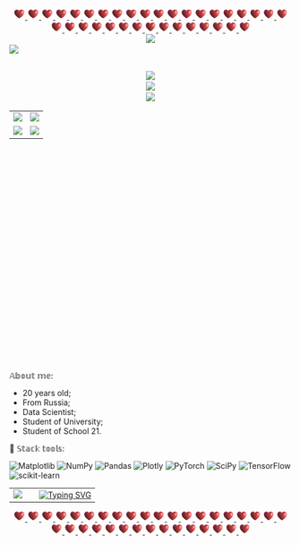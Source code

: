 <link href = "CSS/readme.css">

<!-- The head table: gifs + banner -->
<table align = "center">
   <tr>
      <!-- Spaces gifs-->
      <div align = "center">
         <a href = "https://github.com/polina-vaganova/polina-vaganova/main/Materials/Space.gif">
            <img src = "Materials/Space.gif" width = "21" height = "20">
            <img src = "Materials/Space.gif" width = "21" height = "20">
            <img src = "Materials/Space.gif" width = "21" height = "20">
            <img src = "Materials/Space.gif" width = "21" height = "20">
            <img src = "Materials/Space.gif" width = "21" height = "20">
            <img src = "Materials/Space.gif" width = "21" height = "20">
            <img src = "Materials/Space.gif" width = "21" height = "20">
            <img src = "Materials/Space.gif" width = "21" height = "20">
            <img src = "Materials/Space.gif" width = "21" height = "20">
            <img src = "Materials/Space.gif" width = "21" height = "20">
            <img src = "Materials/Space.gif" width = "21" height = "20">
            <img src = "Materials/Space.gif" width = "21" height = "20">
            <img src = "Materials/Space.gif" width = "21" height = "20">
            <img src = "Materials/Space.gif" width = "21" height = "20">
            <img src = "Materials/Space.gif" width = "21" height = "20">
            <img src = "Materials/Space.gif" width = "20" height = "20">
            <img src = "Materials/Space.gif" width = "20" height = "20">
            <img src = "Materials/Space.gif" width = "20" height = "20">
            <img src = "Materials/Space.gif" width = "20" height = "20">
            <img src = "Materials/Space.gif" width = "20" height = "20">
            <img src = "Materials/Space.gif" width = "20" height = "20">
            <img src = "Materials/Space.gif" width = "20" height = "20">
            <img src = "Materials/Space.gif" width = "20" height = "20">
            <img src = "Materials/Space.gif" width = "20" height = "20">
            <img src = "Materials/Space.gif" width = "20" height = "20">
            <img src = "Materials/Space.gif" width = "20" height = "20">
            <img src = "Materials/Space.gif" width = "20" height = "20">
            <img src = "Materials/Space.gif" width = "20" height = "20">
            <img src = "Materials/Space.gif" width = "20" height = "20">
            <img src = "Materials/Space.gif" width = "20" height = "20">
            <img src = "Materials/Space.gif" width = "20" height = "20">
            <img src = "Materials/Space.gif" width = "20" height = "20">
            <img src = "Materials/Space.gif" width = "20" height = "20">
            <img src = "Materials/Space.gif" width = "20" height = "20">
            <img src = "Materials/Space.gif" width = "20" height = "20">
         </a>
      </div>
   </tr>

   <!-- Banner: erdogan-deniz -->
   <tr>
      <div align = "center">   
         <image src = "/Materials/title.png"> </image> 
      </div>
   </tr>
   
   <img src = "https://komarev.com/ghpvc/?username=polina-vaganova" />
</table>

<!-- All stats table-->
<table height = "450px" align = "center">
   
   <!-- Streak and main launguge -->
   <tr>
      <td>
         <div align = "right">
            <img width = "100%" src = "http://github-readme-streak-stats.herokuapp.com?user=polina-vaganova&theme=tokyonight&hide_border=true&border_radius=3&locale=ru&date_format=n%2Fj%5B%2FY%5D&card_width=420">
         </div>
      </td>
      <td>
         <div align = "left">
            <img width = "100%" src = "https://github-readme-stats.vercel.app/api?username=polina-vaganova&show=reviews_started&theme=tokyonight&show_icons=true&hide_border=true&locale=ru&hide_title=true&langs_count=5">
         </div>
      </td>
   </tr>
   
   <!-- Launguages, school 21 -->
   <tr>
      <td>
         <div align = "right">
            <img width = "100%" src = "https://github-readme-stats.vercel.app/api/top-langs/?username=polina-vaganova&layout=compact&hide_border=true&locale=ru&hide_title=true">
         </div>
      </td>
      <td>
         <div align = "left">
            <a href = "https://github.com/erdogan-deniz/School21">
               <img width = "100%" src = "https://github-readme-stats.vercel.app/api/pin/?username=polina-vaganova&repo=School21">
            </a>
         </div>
      </td>
   </tr>
   
   <!-- Trophies -->
   <tr>
      <div align = "center">
         <img src = "https://github-profile-trophy.vercel.app/?username=polina-vaganova&theme=tokyonight&column=-1&no-bg=true&no-frame=true">
      </div>
   </tr>
   
   <!-- Activity graph -->
   <tr>
      <div align = "center">
         <img src = "https://github-readme-activity-graph.vercel.app/graph?username=polina-vaganova&theme=tokyo-night">
      </div>
   </tr>

   <!-- Activity graph -->
   <tr>
      <div align = "center">
         <img src = "https://leetcode-stats-six.vercel.app/api?username=polina-vaganova&theme=dark">
      </div>
   </tr>
</table>

𝔸𝕓𝕠𝕦𝕥 𝕞𝕖:
* 20 years old;
* From Russia;
* Data Scientist;
* Student of University;
* Student of School 21.

🍋 𝕊𝕥𝕒𝕔𝕜 𝕥𝕠𝕠𝕝𝕤:

![Matplotlib](https://img.shields.io/badge/Matplotlib-%23ffffff.svg?style=for-the-badge&logo=Matplotlib&logoColor=black)
![NumPy](https://img.shields.io/badge/numpy-%23013243.svg?style=for-the-badge&logo=numpy&logoColor=white)
![Pandas](https://img.shields.io/badge/pandas-%23150458.svg?style=for-the-badge&logo=pandas&logoColor=white)
![Plotly](https://img.shields.io/badge/Plotly-%233F4F75.svg?style=for-the-badge&logo=plotly&logoColor=white)
![PyTorch](https://img.shields.io/badge/PyTorch-%23EE4C2C.svg?style=for-the-badge&logo=PyTorch&logoColor=white)
![SciPy](https://img.shields.io/badge/SciPy-%230C55A5.svg?style=for-the-badge&logo=scipy&logoColor=%white)
![TensorFlow](https://img.shields.io/badge/TensorFlow-%23FF6F00.svg?style=for-the-badge&logo=TensorFlow&logoColor=white)
![scikit-learn](https://img.shields.io/badge/scikit--learn-%23F7931E.svg?style=for-the-badge&logo=scikit-learn&logoColor=white)

<table align = "center">
   <tr>
      <td width = "30%">
         <img src = "/Materials/face.gif" height = "140"/>
      </td>
      <td>
         <a href = "https://www.youtube.com/watch?v=Lt3IOdDE5iA">
            <img src="https://readme-typing-svg.herokuapp.com?font=Fira+Code&size=18&pause=1000&color=F7F7F7&multiline=true&width=435&lines=Life+is+what+happens+when+you%E2%80%99re+busy;making+other+plans." alt="Typing SVG" />
         </a>
      </td>
   </tr>
</table>

<table align = "center">
   <tr>
      <!-- Spaces gifs-->
 <div align = "center">
         <a href = "https://github.com/polina-vaganova/polina-vaganova/blob/main/Materials/Space.gif">
            <img src = "Materials/Space.gif" width = "21" height = "20">
            <img src = "Materials/Space.gif" width = "21" height = "20">
            <img src = "Materials/Space.gif" width = "21" height = "20">
            <img src = "Materials/Space.gif" width = "21" height = "20">
            <img src = "Materials/Space.gif" width = "21" height = "20">
            <img src = "Materials/Space.gif" width = "21" height = "20">
            <img src = "Materials/Space.gif" width = "21" height = "20">
            <img src = "Materials/Space.gif" width = "21" height = "20">
            <img src = "Materials/Space.gif" width = "21" height = "20">
            <img src = "Materials/Space.gif" width = "21" height = "20">
            <img src = "Materials/Space.gif" width = "21" height = "20">
            <img src = "Materials/Space.gif" width = "21" height = "20">
            <img src = "Materials/Space.gif" width = "21" height = "20">
            <img src = "Materials/Space.gif" width = "21" height = "20">
            <img src = "Materials/Space.gif" width = "21" height = "20">
            <img src = "Materials/Space.gif" width = "20" height = "20">
            <img src = "Materials/Space.gif" width = "20" height = "20">
            <img src = "Materials/Space.gif" width = "20" height = "20">
            <img src = "Materials/Space.gif" width = "20" height = "20">
            <img src = "Materials/Space.gif" width = "20" height = "20">
            <img src = "Materials/Space.gif" width = "20" height = "20">
            <img src = "Materials/Space.gif" width = "20" height = "20">
            <img src = "Materials/Space.gif" width = "20" height = "20">
            <img src = "Materials/Space.gif" width = "20" height = "20">
            <img src = "Materials/Space.gif" width = "20" height = "20">
            <img src = "Materials/Space.gif" width = "20" height = "20">
            <img src = "Materials/Space.gif" width = "20" height = "20">
            <img src = "Materials/Space.gif" width = "20" height = "20">
            <img src = "Materials/Space.gif" width = "20" height = "20">
            <img src = "Materials/Space.gif" width = "20" height = "20">
            <img src = "Materials/Space.gif" width = "20" height = "20">
            <img src = "Materials/Space.gif" width = "20" height = "20">
            <img src = "Materials/Space.gif" width = "20" height = "20">
            <img src = "Materials/Space.gif" width = "20" height = "20">
            <img src = "Materials/Space.gif" width = "20" height = "20">
         </a>
      </div>
   </tr>
</table>

